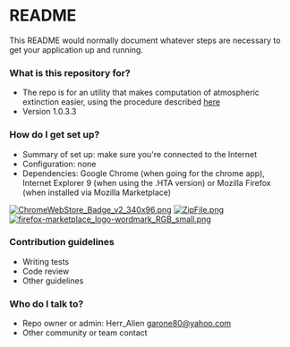 # README #

This README would normally document whatever steps are necessary to get your application up and running.

### What is this repository for? ###

* The repo is for an utility that makes computation of atmospheric extinction easier, using the procedure described [here](https://docs.google.com/document/d/18RcrzoP0-Xy8_-xsWbnwWAj2m1lAL5WrHUm5S-Neu7Y/edit?usp=sharing)
* Version 1.0.3.3

### How do I get set up? ###

* Summary of set up: make sure you're connected to the Internet
* Configuration: none
* Dependencies: Google Chrome (when going for the chrome app), Internet Explorer 9 (when using the .HTA version) or Mozilla Firefox (when installed via Mozilla Marketplace)

[![ChromeWebStore_Badge_v2_340x96.png](https://bitbucket.org/repo/EqEnzq/images/671448342-ChromeWebStore_Badge_v2_340x96.png)](https://chrome.google.com/webstore/detail/extinction-o-meter/baigpaagflhnakaihppjcphpjkmnpjll)
[![ZipFile.png](https://bitbucket.org/repo/EqEnzq/images/1796378322-ZipFile.png)](https://bitbucket.org/herr_alien/extinction-o-meter/downloads/extinction-o-meter-HTA.zip)
[![firefox-marketplace_logo-wordmark_RGB_small.png](https://bitbucket.org/repo/EqEnzq/images/1731827097-firefox-marketplace_logo-wordmark_RGB_small.png)](https://marketplace.firefox.com/app/extinction-o-meter/)

### Contribution guidelines ###

* Writing tests
* Code review
* Other guidelines

### Who do I talk to? ###

* Repo owner or admin: Herr_Alien <garone80@yahoo.com>
* Other community or team contact